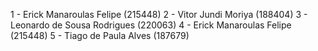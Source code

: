 1 - Erick Manaroulas Felipe (215448)
2 - Vitor Jundi Moriya (188404)
3 - Leonardo de Sousa Rodrigues (220063)
4 - Erick Manaroulas Felipe (215448)
5 - Tiago de Paula Alves (187679)
